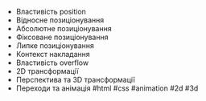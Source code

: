   
- Властивість position  
- Відносне позиціонування  
- Абсолютне позиціонування  
- Фіксоване позиціонування  
- Липке позиціонування  
- Контекст накладання  
- Властивість overflow  
- 2D трансформації  
- Перспектива та 3D трансформації  
- Переходи та анімація
#html #css #animation #2d #3d

